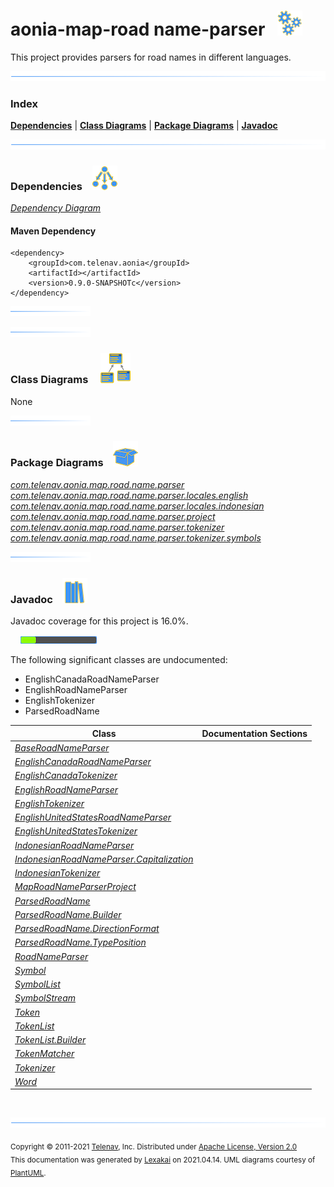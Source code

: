 # aonia-map-road name-parser &nbsp;&nbsp;![](documentation/images/gears-40.png)

This project provides parsers for road names in different languages.

![](documentation/images/horizontal-line.png)

### Index



[**Dependencies**](#dependencies) | [**Class Diagrams**](#class-diagrams) | [**Package Diagrams**](#package-diagrams) | [**Javadoc**](#javadoc)

![](documentation/images/horizontal-line.png)

### Dependencies <a name="dependencies"></a> &nbsp;&nbsp; ![](documentation/images/dependencies-40.png)

[*Dependency Diagram*](documentation/diagrams/dependencies.svg)

#### Maven Dependency

    <dependency>
        <groupId>com.telenav.aonia</groupId>
        <artifactId></artifactId>
        <version>0.9.0-SNAPSHOTc</version>
    </dependency>

![](documentation/images/short-horizontal-line.png)

[//]: # (start-user-text)



[//]: # (end-user-text)

![](documentation/images/short-horizontal-line.png)

### Class Diagrams <a name="class-diagrams"></a> &nbsp; &nbsp; ![](documentation/images/diagram-48.png)

None

![](documentation/images/short-horizontal-line.png)

### Package Diagrams <a name="package-diagrams"></a> &nbsp;&nbsp; ![](documentation/images/box-40.png)

[*com.telenav.aonia.map.road.name.parser*](documentation/diagrams/com.telenav.aonia.map.road.name.parser.svg)  
[*com.telenav.aonia.map.road.name.parser.locales.english*](documentation/diagrams/com.telenav.aonia.map.road.name.parser.locales.english.svg)  
[*com.telenav.aonia.map.road.name.parser.locales.indonesian*](documentation/diagrams/com.telenav.aonia.map.road.name.parser.locales.indonesian.svg)  
[*com.telenav.aonia.map.road.name.parser.project*](documentation/diagrams/com.telenav.aonia.map.road.name.parser.project.svg)  
[*com.telenav.aonia.map.road.name.parser.tokenizer*](documentation/diagrams/com.telenav.aonia.map.road.name.parser.tokenizer.svg)  
[*com.telenav.aonia.map.road.name.parser.tokenizer.symbols*](documentation/diagrams/com.telenav.aonia.map.road.name.parser.tokenizer.symbols.svg)  

![](documentation/images/short-horizontal-line.png)

### Javadoc <a name="javadoc"></a> &nbsp;&nbsp; ![](documentation/images/books-40.png)

Javadoc coverage for this project is 16.0%.  
  
&nbsp; &nbsp;  ![](documentation/images/meter-20-12.png)

The following significant classes are undocumented:  

- EnglishCanadaRoadNameParser  
- EnglishRoadNameParser  
- EnglishTokenizer  
- ParsedRoadName

| Class | Documentation Sections |
|---|---|
| [*BaseRoadNameParser*](https://telenav.github.io/aonia-data/javadoc/aonia.map.road.name.parser/com/telenav/aonia/map/road/name/parser/BaseRoadNameParser.html) |  |  
| [*EnglishCanadaRoadNameParser*](https://telenav.github.io/aonia-data/javadoc/aonia.map.road.name.parser/com/telenav/aonia/map/road/name/parser/locales/english/EnglishCanadaRoadNameParser.html) |  |  
| [*EnglishCanadaTokenizer*](https://telenav.github.io/aonia-data/javadoc/aonia.map.road.name.parser/com/telenav/aonia/map/road/name/parser/locales/english/EnglishCanadaTokenizer.html) |  |  
| [*EnglishRoadNameParser*](https://telenav.github.io/aonia-data/javadoc/aonia.map.road.name.parser/com/telenav/aonia/map/road/name/parser/locales/english/EnglishRoadNameParser.html) |  |  
| [*EnglishTokenizer*](https://telenav.github.io/aonia-data/javadoc/aonia.map.road.name.parser/com/telenav/aonia/map/road/name/parser/locales/english/EnglishTokenizer.html) |  |  
| [*EnglishUnitedStatesRoadNameParser*](https://telenav.github.io/aonia-data/javadoc/aonia.map.road.name.parser/com/telenav/aonia/map/road/name/parser/locales/english/EnglishUnitedStatesRoadNameParser.html) |  |  
| [*EnglishUnitedStatesTokenizer*](https://telenav.github.io/aonia-data/javadoc/aonia.map.road.name.parser/com/telenav/aonia/map/road/name/parser/locales/english/EnglishUnitedStatesTokenizer.html) |  |  
| [*IndonesianRoadNameParser*](https://telenav.github.io/aonia-data/javadoc/aonia.map.road.name.parser/com/telenav/aonia/map/road/name/parser/locales/indonesian/IndonesianRoadNameParser.html) |  |  
| [*IndonesianRoadNameParser.Capitalization*](https://telenav.github.io/aonia-data/javadoc/aonia.map.road.name.parser/com/telenav/aonia/map/road/name/parser/locales/indonesian/IndonesianRoadNameParser.Capitalization.html) |  |  
| [*IndonesianTokenizer*](https://telenav.github.io/aonia-data/javadoc/aonia.map.road.name.parser/com/telenav/aonia/map/road/name/parser/locales/indonesian/IndonesianTokenizer.html) |  |  
| [*MapRoadNameParserProject*](https://telenav.github.io/aonia-data/javadoc/aonia.map.road.name.parser/com/telenav/aonia/map/road/name/parser/project/MapRoadNameParserProject.html) |  |  
| [*ParsedRoadName*](https://telenav.github.io/aonia-data/javadoc/aonia.map.road.name.parser/com/telenav/aonia/map/road/name/parser/ParsedRoadName.html) |  |  
| [*ParsedRoadName.Builder*](https://telenav.github.io/aonia-data/javadoc/aonia.map.road.name.parser/com/telenav/aonia/map/road/name/parser/ParsedRoadName.Builder.html) |  |  
| [*ParsedRoadName.DirectionFormat*](https://telenav.github.io/aonia-data/javadoc/aonia.map.road.name.parser/com/telenav/aonia/map/road/name/parser/ParsedRoadName.DirectionFormat.html) |  |  
| [*ParsedRoadName.TypePosition*](https://telenav.github.io/aonia-data/javadoc/aonia.map.road.name.parser/com/telenav/aonia/map/road/name/parser/ParsedRoadName.TypePosition.html) |  |  
| [*RoadNameParser*](https://telenav.github.io/aonia-data/javadoc/aonia.map.road.name.parser/com/telenav/aonia/map/road/name/parser/RoadNameParser.html) |  |  
| [*Symbol*](https://telenav.github.io/aonia-data/javadoc/aonia.map.road.name.parser/com/telenav/aonia/map/road/name/parser/tokenizer/symbols/Symbol.html) |  |  
| [*SymbolList*](https://telenav.github.io/aonia-data/javadoc/aonia.map.road.name.parser/com/telenav/aonia/map/road/name/parser/tokenizer/symbols/SymbolList.html) |  |  
| [*SymbolStream*](https://telenav.github.io/aonia-data/javadoc/aonia.map.road.name.parser/com/telenav/aonia/map/road/name/parser/tokenizer/symbols/SymbolStream.html) |  |  
| [*Token*](https://telenav.github.io/aonia-data/javadoc/aonia.map.road.name.parser/com/telenav/aonia/map/road/name/parser/tokenizer/Token.html) |  |  
| [*TokenList*](https://telenav.github.io/aonia-data/javadoc/aonia.map.road.name.parser/com/telenav/aonia/map/road/name/parser/tokenizer/TokenList.html) |  |  
| [*TokenList.Builder*](https://telenav.github.io/aonia-data/javadoc/aonia.map.road.name.parser/com/telenav/aonia/map/road/name/parser/tokenizer/TokenList.Builder.html) |  |  
| [*TokenMatcher*](https://telenav.github.io/aonia-data/javadoc/aonia.map.road.name.parser/com/telenav/aonia/map/road/name/parser/tokenizer/TokenMatcher.html) |  |  
| [*Tokenizer*](https://telenav.github.io/aonia-data/javadoc/aonia.map.road.name.parser/com/telenav/aonia/map/road/name/parser/tokenizer/Tokenizer.html) |  |  
| [*Word*](https://telenav.github.io/aonia-data/javadoc/aonia.map.road.name.parser/com/telenav/aonia/map/road/name/parser/tokenizer/symbols/Word.html) |  |  

[//]: # (start-user-text)



[//]: # (end-user-text)

<br/>

![](documentation/images/horizontal-line.png)

<sub>Copyright &#169; 2011-2021 [Telenav](http://telenav.com), Inc. Distributed under [Apache License, Version 2.0](LICENSE)</sub>  
<sub>This documentation was generated by [Lexakai](https://github.com/Telenav/lexakai) on 2021.04.14. UML diagrams courtesy
of [PlantUML](http://plantuml.com).</sub>

